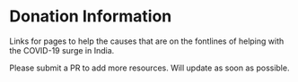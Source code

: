 # Donation Information

Links for pages to help the causes that are on the fontlines of helping with the COVID-19 surge in India.

Please submit a PR to add more resources. Will update as soon as possible.
